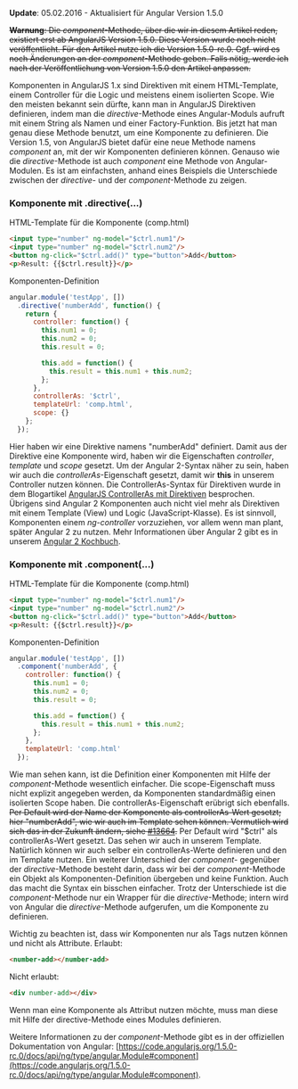 __Update__: 05.02.2016 - Aktualisiert für Angular Version 1.5.0

<del>__Warnung__: Die _component_-Methode, über die wir in diesem Artikel reden, existiert erst ab AngularJS Version 1.5.0.
Diese Version wurde noch nicht veröffentlicht. Für den Artikel nutze ich die Version 1.5.0-rc.0.
Ggf. wird es noch Änderungen an der _component_-Methode geben.
Falls nötig, werde ich nach der Veröffentlichung von Version 1.5.0 den Artikel anpassen.</del>

Komponenten in AngularJS 1.x sind Direktiven mit einem HTML-Template, einem Controller für die Logic und meistens einem isolierten Scope.
Wie den meisten bekannt sein dürfte, kann man in AngularJS Direktiven definieren, indem man die _directive_-Methode eines Angular-Moduls aufruft mit einem String als Namen und einer Factory-Funktion.
Bis jetzt hat man genau diese Methode benutzt, um eine Komponente zu definieren.
Die Version 1.5, von AngularJS bietet dafür eine neue Methode namens _component_ an, mit der wir Komponenten definieren können.
Genauso wie die _directive_-Methode ist auch _component_ eine Methode von Angular-Modulen.
Es ist am einfachsten, anhand eines Beispiels die Unterschiede zwischen der _directive_- und der _component_-Methode zu zeigen.

### Komponente mit .directive(...)

HTML-Template für die Komponente (comp.html)

```html
<input type="number" ng-model="$ctrl.num1"/>
<input type="number" ng-model="$ctrl.num2"/>
<button ng-click="$ctrl.add()" type="button">Add</button>
<p>Result: {{$ctrl.result}}</p>
```

Komponenten-Definition
```javascript
angular.module('testApp', [])
  .directive('numberAdd', function() {
    return {
      controller: function() {
        this.num1 = 0;
        this.num2 = 0;
        this.result = 0;

        this.add = function() {
          this.result = this.num1 + this.num2;
        };
      },
      controllerAs: '$ctrl',
      templateUrl: 'comp.html',
      scope: {}
    };
  });
```

Hier haben wir eine Direktive namens "numberAdd" definiert. Damit aus der Direktive eine Komponente wird, haben wir die Eigenschaften _controller_, _template_ und _scope_ gesetzt.
Um der Angular 2-Syntax näher zu sein, haben wir auch die _controllerAs_-Eigenschaft gesetzt, damit wir __this__ in unserem Controller nutzen können.
Die ControllerAs-Syntax für Direktiven wurde in dem Blogartikel [AngularJS ControllerAs mit Direktiven](https://jsperts.de/blog/ng-ctrl-as-directive/) besprochen.
Übrigens sind Angular 2 Komponenten auch nicht viel mehr als Direktiven mit einem Template (View) und Logic (JavaScript-Klasse).
Es ist sinnvoll, Komponenten einem _ng-controller_ vorzuziehen, vor allem wenn man plant, später Angular 2 zu nutzen.
Mehr Informationen über Angular 2 gibt es in unserem [Angular 2 Kochbuch](https://leanpub.com/angular2kochbuch/read).

### Komponente mit .component(...)

HTML-Template für die Komponente (comp.html)

```html
<input type="number" ng-model="$ctrl.num1"/>
<input type="number" ng-model="$ctrl.num2"/>
<button ng-click="$ctrl.add()" type="button">Add</button>
<p>Result: {{$ctrl.result}}</p>
```

Komponenten-Definition
```javascript
angular.module('testApp', [])
  .component('numberAdd', {
    controller: function() {
      this.num1 = 0;
      this.num2 = 0;
      this.result = 0;

      this.add = function() {
        this.result = this.num1 + this.num2;
      };
    },
    templateUrl: 'comp.html'
  });
```

Wie man sehen kann, ist die Definition einer Komponenten mit Hilfe der _component_-Methode wesentlich einfacher.
Die scope-Eigenschaft muss nicht explizit angegeben werden, da Komponenten standardmäßig einen isolierten Scope haben.
Die controllerAs-Eigenschaft erübrigt sich ebenfalls.
<del>Per Default wird der Name der Komponente als controllerAs-Wert gesetzt; hier "numberAdd", wie wir auch im Template sehen können.
Vermutlich wird sich das in der Zukunft ändern, siehe [#13664](https://github.com/angular/angular.js/issues/13664).</del>
Per Default wird "$ctrl" als controllerAs-Wert gesetzt.
Das sehen wir auch in unserem Template.
Natürlich können wir auch selber ein controllerAs-Werte definieren und den im Template nutzen.
Ein weiterer Unterschied der _component_- gegenüber der _directive_-Methode besteht darin, dass wir bei der _component_-Methode ein Objekt als Komponenten-Definition übergeben und keine Funktion. Auch das macht die Syntax ein bisschen einfacher.
Trotz der Unterschiede ist die _component_-Methode nur ein Wrapper für die _directive_-Methode; intern wird von Angular die _directive_-Methode aufgerufen, um die Komponente zu definieren.

Wichtig zu beachten ist, dass wir Komponenten nur als Tags nutzen können und nicht als Attribute.
Erlaubt:

```html
<number-add></number-add>
```

Nicht erlaubt:

```html
<div number-add></div>
```

Wenn man eine Komponente als Attribut nutzen möchte, muss man diese mit Hilfe der directive-Methode eines Modules definieren.

Weitere Informationen zu der _component_-Methode gibt es in der offiziellen Dokumentation von Angular: [https://code.angularjs.org/1.5.0-rc.0/docs/api/ng/type/angular.Module#component](https://code.angularjs.org/1.5.0-rc.0/docs/api/ng/type/angular.Module#component).

